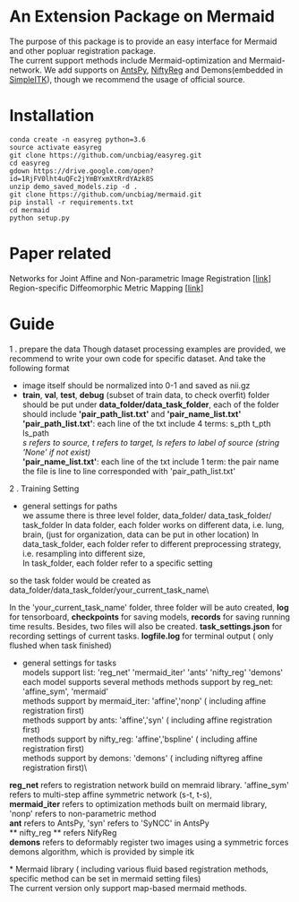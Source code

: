 # An Extension Package on Mermaid
The purpose of this package is to provide an easy interface for Mermaid and other popluar registration
package.\
The current support methods include Mermaid-optimization and Mermaid-network. 
We add supports on [AntsPy](https://github.com/ANTsX/ANTsPy), [NiftyReg](http://cmictig.cs.ucl.ac.uk/wiki/index.php/NiftyReg) and Demons(embedded in [SimpleITK](http://www.simpleitk.org/SimpleITK/resources/software.html)), though we recommend the usage of official source.


# Installation
```
conda create -n easyreg python=3.6
source activate easyreg
git clone https://github.com/uncbiag/easyreg.git
cd easyreg
gdown https://drive.google.com/open?id=1RjFV0lht4uQFc2jYmBYxmXtRrdYAzk8S
unzip demo_saved_models.zip -d .
git clone https://github.com/uncbiag/mermaid.git
pip install -r requirements.txt
cd mermaid
python setup.py
```

# Paper related
Networks for Joint Affine and Non-parametric Image Registration [[link]](https://arxiv.org/pdf/1903.08811.pdf)\
Region-specific Diffeomorphic Metric Mapping [[link]](https://arxiv.org/pdf/1906.00139.pdf)


# Guide
1 . prepare the data
Though dataset processing examples are provided, we recommend to write your own
code for specific dataset.
And take the following format

* image itself should be normalized into 0-1 and saved as nii.gz
* **train**, **val**,  **test**, **debug** (subset of train data, to check overfit)  folder should be put under **data_folder/data_task_folder**, each of the folder should
   include **'pair_path_list.txt'** and **'pair_name_list.txt'**\
   **'pair_path_list.txt'**: each line of the txt include 4 terms: s_pth t_pth ls_path\
    _s refers to source, t refers to target, ls refers to label of source (string 'None' if not exist)_ \
    **'pair_name_list.txt'**: each line of the txt include 1 term: the pair name
    the file is line to line corresponded with 'pair_path_list.txt'


2 . Training Setting
* general settings for paths\
we assume there is three level folder, data_folder/ data_task_folder/ task_folder 
In data folder, each folder works on different data, i.e. lung, brain, (just for organization, data can be put in other location)
In data_task_folder, each folder refer to different preprocessing strategy, i.e. resampling into different size,\
In task_folder, each folder refer to a specific setting

so the task folder would be created as data_folder/data_task_folder/your_current_task_name\


In the 'your_current_task_name' folder, three folder will be auto created, **log** for tensorboard, **checkpoints** for saving models,
**records** for saving running time results. Besides, two files will also be created. **task_settings.json** for recording settings of current tasks.
**logfile.log** for terminal output ( only flushed when task finished)


* general settings for tasks\
models support list: 'reg_net'  'mermaid_iter'  'ants'  'nifty_reg' 'demons'\
each model supports several methods
methods support by reg_net: 'affine_sym', 'mermaid'\
methods support by mermaid_iter: 'affine','nonp' ( including affine registration first)\
methods support by ants: 'affine','syn' ( including affine registration first)\
methods support by nifty_reg: 'affine','bspline' ( including affine registration first)\
methods support by demons: 'demons' ( including niftyreg affine registration first)\

**reg_net** refers to registration network build on memraid library. 'affine_sym' refers to multi-step affine symmetric network (s-t, t-s),\
**mermaid_iter** refers to optimization methods built on mermaid library, 'nonp' refers to non-parametric method\
**ant** refers to AntsPy, 'syn' refers to 'SyNCC' in AntsPy\
** nifty_reg ** refers NifyReg\
**demons** refers to deformably register two images using a symmetric forces demons  algorithm, which is provided by simple itk

\* Mermaid library ( including various fluid based registration methods, specific method can be set in mermaid setting files)\
The current version only support map-based mermaid methods.


 





    
